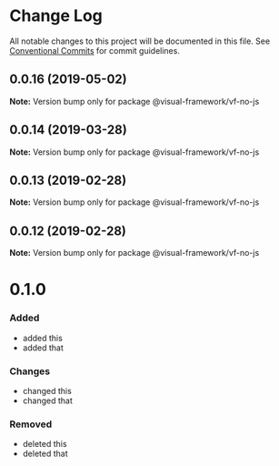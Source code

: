 # Change Log

All notable changes to this project will be documented in this file.
See [Conventional Commits](https://conventionalcommits.org) for commit guidelines.

## 0.0.16 (2019-05-02)

**Note:** Version bump only for package @visual-framework/vf-no-js





## 0.0.14 (2019-03-28)

**Note:** Version bump only for package @visual-framework/vf-no-js





## 0.0.13 (2019-02-28)

**Note:** Version bump only for package @visual-framework/vf-no-js





## 0.0.12 (2019-02-28)

**Note:** Version bump only for package @visual-framework/vf-no-js





# 0.1.0

### Added
- added this
- added that

### Changes

- changed this
- changed that

### Removed

- deleted this
- deleted that
